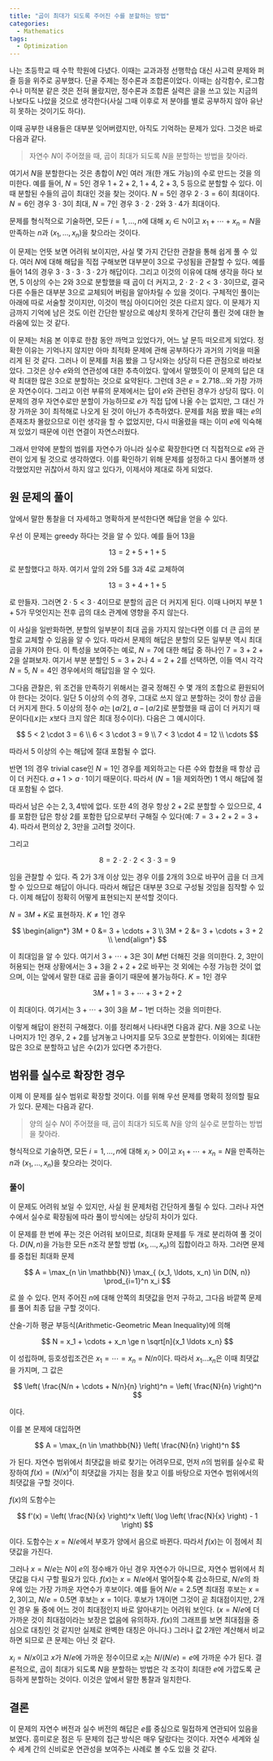 ```yaml
---
title: "곱이 최대가 되도록 주어진 수를 분할하는 방법"
categories:
  - Mathematics
tags:
  - Optimization
---
```


나는 초등학교 때 수학 학원에 다녔다. 이때는 교과과정 선행학습 대신 사고력 문제와 퍼즐 등을 위주로 공부했다. 단골 주제는 정수론과 조합론이었다. 이때는 삼각함수, 로그함수나 미적분 같은 것은 전혀 몰랐지만, 정수론과 조합론 실력은 글을 쓰고 있는 지금의 나보다도 나았을 것으로 생각한다(사실 그때 이후로 저 분야를 별로 공부하지 않아 유난히 못하는 것이기도 하다).

이때 공부한 내용들은 대부분 잊어버렸지만, 아직도 기억하는 문제가 있다. 그것은 바로 다음과 같다.

> 자연수 $N$이 주어졌을 때, 곱이 최대가 되도록 $N$을 분할하는 방법을 찾아라.

여기서 $N$을 분할한다는 것은 총합이 $N$인 여러 개(한 개도 가능)의 수로 만드는 것을 의미한다. 예를 들어, $N = 5$인 경우 $1 + 2 + 2$, $1 + 4$, $2 + 3$, $5$ 등으로 분할할 수 있다. 이때 분할된 수들의 곱이 최대인 것을 찾는 것이다. $N = 5$인 경우 $2 \cdot 3 = 6$이 최대이다. $N = 6$인 경우 $3 \cdot 3$이 최대, $N = 7$인 경우 $3 \cdot 2 \cdot 2$와 $3 \cdot 4$가 최대이다.

문제를 형식적으로 기술하면, 모든 $i = 1, \ldots, n$에 대해 $x_i \in \mathbb{N}$이고 $x_1 + \cdots + x_n = N$을 만족하는 $n$과 $(x_1, \ldots, x_n)$을 찾으라는 것이다.

이 문제는 언뜻 보면 어려워 보이지만, 사실 몇 가지 간단한 관찰을 통해 쉽게 풀 수 있다. 여러 $N$에 대해 해답을 직접 구해보면 대부분이 $3$으로 구성됨을 관찰할 수 있다. 예를 들어 $14$의 경우 $3 \cdot 3 \cdot 3 \cdot 3 \cdot 2$가 해답이다. 그리고 이것의 이유에 대해 생각을 하다 보면, $5$ 이상의 수는 $2$와 $3$으로 분할했을 때 곱이 더 커지고, $2 \cdot 2 \cdot 2 < 3 \cdot 3$이므로, 결국 다른 수들은 대부분 $3$으로 교체되어 버림을 알아차릴 수 있을 것이다. 구체적인 풀이는 아래에 따로 서술할 것이지만, 이것이 핵심 아이디어인 것은 다르지 않다. 이 문제가 지금까지 기억에 남은 것도 이런 간단한 발상으로 예상치 못하게 간단히 풀린 것에 대한 놀라움에 있는 것 같다.

이 문제는 처음 본 이후로 한참 동안 까먹고 있었다가, 어느 날 문득 떠오르게 되었다. 정확한 이유는 기억나지 않지만 아마 최적화 문제에 관해 공부하다가 과거의 기억을 떠올리게 된 것 같다. 그러나 이 문제를 처음 봤을 그 당시와는 상당히 다른 관점으로 바라보았다. 그것은 상수 $e$와의 연관성에 대한 추측이었다. 앞에서 말했듯이 이 문제의 답은 대략 최대한 많은 $3$으로 분할하는 것으로 요약된다. 그런데 $3$은 $e = 2.718\ldots$와 가장 가까운 자연수이다. 그리고 이런 부류의 문제에서는 답이 $e$와 관련된 경우가 상당히 많다. 이 문제의 경우 자연수로만 분할이 가능하므로 $e$가 직접 답에 나올 수는 없지만, 그 대신 가장 가까운 $3$이 최적해로 나오게 된 것이 아닌가 추측하였다. 문제를 처음 봤을 때는 $e$의 존재조차 몰랐으므로 이런 생각을 할 수 없었지만, 다시 떠올렸을 때는 이미 $e$에 익숙해져 있었기 때문에 이런 연결이 자연스러웠다.

그래서 만약에 분할의 범위를 자연수가 아니라 실수로 확장한다면 더 직접적으로 $e$와 관련이 있게 될 것으로 생각하였다. 이를 확인하기 위해 문제를 설정하고 다시 풀어볼까 생각했었지만 귀찮아서 하지 않고 있다가, 이제서야 제대로 하게 되었다.

## 원 문제의 풀이

앞에서 말한 통찰을 더 자세하고 명확하게 분석한다면 해답을 얻을 수 있다.

우선 이 문제는 greedy 하다는 것을 알 수 있다. 예를 들어 $13$을

$$ 13 = 2 + 5 + 1 + 5 $$

로 분할했다고 하자. 여기서 앞의 $2$와 $5$를 $3$과 $4$로 교체하여

$$ 13 = 3 + 4 + 1 + 5 $$

로 만들자. 그러면 $2 \cdot 5 < 3 \cdot 4$이므로 분할의 곱은 더 커지게 된다. 이때 나머지 부분 $1 + 5$가 무엇인지는 전후 곱의 대소 관계에 영향을 주지 않는다.

이 사실을 일반화하면, 분할의 일부분이 최대 곱을 가지지 않는다면 이를 더 큰 곱의 분할로 교체할 수 있음을 알 수 있다. 따라서 문제의 해답은 분할의 모든 일부분 역시 최대 곱을 가져야 한다. 이 특성을 보여주는 예로, $N = 7$에 대한 해답 중 하나인 $7 = 3 + 2 + 2$을 살펴보자. 여기서 부분 분할인 $5 = 3 + 2$나 $4 = 2 + 2$를 선택하면, 이들 역시 각각 $N = 5$, $N = 4$인 경우에서의 해답임을 알 수 있다.

그다음 관찰은, 위 조건을 만족하기 위해서는 결국 정해진 수 몇 개의 조합으로 환원되어야 한다는 것이다. 일단 $5$ 이상의 수의 경우, 그대로 쓰지 않고 분할하는 것이 항상 곱을 더 커지게 한다. $5$ 이상의 정수 $a$는 $\lfloor a/2 \rfloor$, $a - \lfloor a/2 \rfloor$로 분할했을 때 곱이 더 커지기 때문이다($\lfloor x \rfloor$는 $x$보다 크지 않은 최대 정수이다). 다음은 그 예시이다.

$$
5 < 2 \cdot 3 = 6 \\
6 < 3 \cdot 3 = 9 \\
7 < 3 \cdot 4 = 12 \\
\cdots
$$

따라서 $5$ 이상의 수는 해답에 절대 포함될 수 없다.

반면 $1$의 경우 trivial case인 $N = 1$인 경우를 제외하고는 다른 수와 합쳤을 때 항상 곱이 더 커진다. $a + 1 > a \cdot 1$이기 때문이다. 따라서 ($N = 1$을 제외하면) $1$ 역시 해답에 절대 포함될 수 없다.

따라서 남은 수는 $2, 3, 4$밖에 없다. 또한 $4$의 경우 항상 $2 + 2$로 분할할 수 있으므로, $4$를 포함한 답은 항상 $2$를 포함한 답으로부터 구해질 수 있다(예: $7 = 3 + 2 + 2 = 3 + 4$). 따라서 편의상 $2$, $3$만을 고려할 것이다.

그리고

$$ 8 = 2 \cdot 2 \cdot 2 < 3 \cdot 3 = 9 $$

임을 관찰할 수 있다. 즉 $2$가 3개 이상 있는 경우 이를 2개의 $3$으로 바꾸어 곱을 더 크게 할 수 있으므로 해답이 아니다. 따라서 해답은 대부분 $3$으로 구성될 것임을 짐작할 수 있다. 이제 해답이 정확히 어떻게 표현되는지 분석할 것이다.

$N = 3M + K$로 표현하자. $K \neq 1$인 경우

$$
\begin{align*}
3M + 0 &= 3 + \cdots + 3 \\
3M + 2 &= 3 + \cdots + 3 + 2 \\
\end{align*}
$$

이 최대임을 알 수 있다. 여기서 $3 + \cdots + 3$은 $3$이 $M$번 더해진 것을 의미한다. $2$, $3$만이 허용되는 현재 상황에서는 $3 + 3$을 $2 + 2 + 2$로 바꾸는 것 외에는 수정 가능한 것이 없으며, 이는 앞에서 말한 대로 곱을 줄이기 때문에 불가능하다. $K = 1$인 경우

$$ 3M + 1 = 3 + \cdots + 3 + 2 + 2 $$

이 최대이다. 여기서는 $3 + \cdots + 3$이 $3$을 $M - 1$번 더하는 것을 의미한다.

이렇게 해답이 완전히 구해졌다. 이를 정리해서 나타내면 다음과 같다. $N$을 $3$으로 나눈 나머지가 $1$인 경우, $2 + 2$를 남겨놓고 나머지를 모두 $3$으로 분할한다. 이외에는 최대한 많은 $3$으로 분할하고 남은 수($2$)가 있다면 추가한다.

## 범위를 실수로 확장한 경우

이제 이 문제를 실수 범위로 확장할 것이다. 이를 위해 우선 문제를 명확히 정의할 필요가 있다. 문제는 다음과 같다.

> 양의 실수 $N$이 주어졌을 때, 곱이 최대가 되도록 $N$을 양의 실수로 분할하는 방법을 찾아라.

형식적으로 기술하면, 모든 $i = 1, \ldots, n$에 대해 $x_i > 0$이고 $x_1 + \cdots + x_n = N$을 만족하는 $n$과 $(x_1, \ldots, x_n)$을 찾으라는 것이다.

### 풀이

이 문제도 어려워 보일 수 있지만, 사실 원 문제처럼 간단하게 풀릴 수 있다. 그러나 자연수에서 실수로 확장됨에 따라 풀이 방식에는 상당히 차이가 있다.

이 문제를 한 번에 푸는 것은 어려워 보이므로, 최대화 문제를 두 개로 분리하여 풀 것이다. $D(N, n)$을 가능한 모든 $n$조각 분할 방법 $(x_1, \ldots, x_n)$의 집합이라고 하자. 그러면 문제를 중첩된 최대화 문제

$$ A = \max_{n \in \mathbb{N}} \max_{ (x_1, \ldots, x_n) \in D(N, n)} \prod_{i=1}^n x_i $$

로 쓸 수 있다. 먼저 주어진 $n$에 대해 안쪽의 최댓값을 먼저 구하고, 그다음 바깥쪽 문제를 풀어 최종 답을 구할 것이다.

산술-기하 평균 부등식(Arithmetic-Geometric Mean Inequality)에 의해

$$ N = x_1 + \cdots + x_n \ge n \sqrt[n]{x_1 \ldots x_n} $$

이 성립하며, 등호성립조건은 $x_1 = \cdots = x_n = N / n$이다. 따라서 $x_1 \ldots x_n$은 이때 최댓값을 가지며, 그 값은

$$ \left( \frac{N/n + \cdots + N/n}{n} \right)^n = \left( \frac{N}{n} \right)^n $$

이다.

이를 본 문제에 대입하면

$$ A = \max_{n \in \mathbb{N}} \left( \frac{N}{n} \right)^n $$

가 된다. 자연수 범위에서 최댓값을 바로 찾기는 어려우므로, 먼저 $n$의 범위를 실수로 확장하여 $f(x) = (N/x)^x$이 최댓값을 가지는 점을 찾고 이를 바탕으로 자연수 범위에서의 최댓값을 구할 것이다.

$f(x)$의 도함수는

$$ f'(x) = \left( \frac{N}{x} \right)^x \left( \log \left( \frac{N}{x} \right) - 1 \right) $$

이다. 도함수는 $x = N/e$에서 부호가 양에서 음으로 바뀐다. 따라서 $f(x)$는 이 점에서 최댓값을 가진다.

그러나 $x = N/e$는 $N$이 $e$의 정수배가 아닌 경우 자연수가 아니므로, 자연수 범위에서 최댓값을 다시 구할 필요가 있다. $f(x)$는 $x = N/e$에서 멀어질수록 감소하므로, $N/e$의 좌우에 있는 가장 가까운 자연수가 후보이다. 예를 들어 $N/e = 2.5$면 최대점 후보는 $x = 2, 3$이고, $N/e = 0.5$면 후보는 $x = 1$이다. 후보가 1개이면 그것이 곧 최대점이지만, 2개인 경우 둘 중에 어느 것이 최대점인지 바로 알아내기는 어려워 보인다. ($x = N/e$에 더 가까운 것이 최대점이라는 보장은 없음에 유의하자. $f(x)$의 그래프를 보면 최대점을 중심으로 대칭인 것 같지만 실제로 완벽한 대칭은 아니다.) 그러나 값 2개만 계산해서 비교하면 되므로 큰 문제는 아닌 것 같다.

$x_i = N/x$이고 $x$가 $N/e$에 가까운 정수이므로 $x_i$는 $N/(N/e) = e$에 가까운 수가 된다. 결론적으로, 곱이 최대가 되도록 $N$을 분할하는 방법은 각 조각이 최대한 $e$에 가깝도록 균등하게 분할하는 것이다. 이것은 앞에서 말한 통찰과 일치한다.

## 결론

이 문제의 자연수 버전과 실수 버전의 해답은 $e$를 중심으로 밀접하게 연관되어 있음을 보였다. 흥미로운 점은 두 문제의 접근 방식은 매우 달랐다는 것이다. 자연수 세계와 실수 세계 간의 신비로운 연관성을 보여주는 사례로 볼 수도 있을 것 같다.
